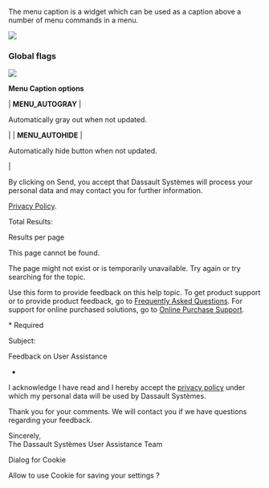The menu caption is a widget which can be used as a caption above a number of menu commands in a menu.

![](https://help.3ds.com/2023/English/DSSIMULIA_Established/SIMACAERefImages/gui-fxmenucaption.png)

### Global flags  
![](https://help.3ds.com/2023/English/DSSIMULIA_Established/IconsReference/butix_top_wline.png)


**Menu Caption options**

| **MENU_AUTOGRAY** | 

Automatically gray out when not updated.

 |
| **MENU_AUTOHIDE** | 

Automatically hide button when not updated.

 |

By clicking on Send, you accept that Dassault Systèmes will process your personal data and may contact you for further information.

[Privacy Policy](https://www.3ds.com/privacy-policy).

Total Results:

Results per page

This page cannot be found.

The page might not exist or is temporarily unavailable. Try again or try searching for the topic.

Use this form to provide feedback on this help topic. To get product support or to provide product feedback, go to [Frequently Asked Questions](https://3ds.one/PO). For support for online purchased solutions, go to [Online Purchase Support](https://3ds.one/Q8).

\* Required

Subject:

Feedback on User Assistance

*

I acknowledge I have read and I hereby accept the [privacy policy](https://www.3ds.com/privacy-policy) under which my personal data will be used by Dassault Systèmes.

Thank you for your comments. We will contact you if we have questions regarding your feedback.

Sincerely,  
The Dassault Systèmes User Assistance Team

Dialog for Cookie

Allow to use Cookie for saving your settings ?